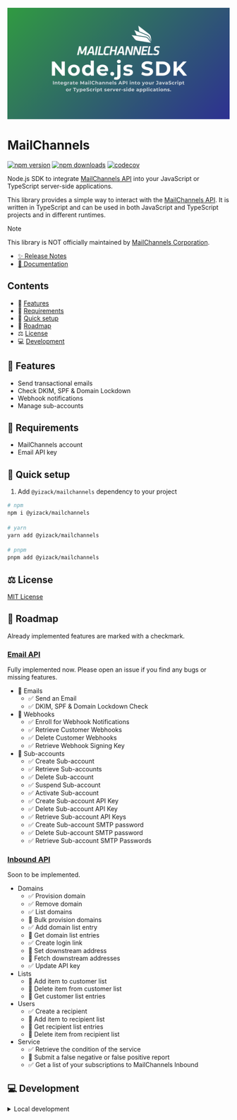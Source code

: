 ![MailChannels](/docs/public/images/presentation.png)

# MailChannels

[![npm version][npm-version-src]][npm-version-href]
[![npm downloads][npm-downloads-src]][npm-downloads-href]
[![codecov][codecov-coverage-src]][codecov-coverage-href]

Node.js SDK to integrate [MailChannels API](https://docs.mailchannels.net/) into your JavaScript or TypeScript server-side applications.

<!-- #region overview -->
This library provides a simple way to interact with the [MailChannels API](https://docs.mailchannels.net/). It is written in TypeScript and can be used in both JavaScript and TypeScript projects and in different runtimes.
<!-- #endregion overview -->

<!-- #region note -->
> [!NOTE]
> This library is NOT officially maintained by [MailChannels Corporation](https://mailchannels.com/).
<!-- #endregion note -->

- [✨ Release Notes](CHANGELOG.md)
- [📖 Documentation](https://mailchannels.yizack.com)

## Contents

- 🚀 [Features](#features)
- 📏 [Requirements](#requirements)
- 🏃 [Quick setup](#quick-setup)
- 🚧 [Roadmap](#roadmap)
- ⚖️ [License](#license)
- 💻 [Development](#development)

## <a name="features">🚀 Features</a>

- Send transactional emails
- Check DKIM, SPF & Domain Lockdown
- Webhook notifications
- Manage sub-accounts

## <a name="requirements">📏 Requirements</a>

- MailChannels account
- Email API key

## <a name="quick-setup">🏃 Quick setup</a>

1. Add `@yizack/mailchannels` dependency to your project

```sh
# npm
npm i @yizack/mailchannels

# yarn
yarn add @yizack/mailchannels

# pnpm
pnpm add @yizack/mailchannels
```

## <a name="license">⚖️ License</a>

[MIT License](LICENSE)

<!-- #region roadmap -->
## <a name="roadmap">🚧 Roadmap</a>

Already implemented features are marked with a checkmark.

### [Email API](https://docs.mailchannels.net/email-api/api-reference/email-api)

Fully implemented now. Please open an issue if you find any bugs or missing features.

- 📧 Emails
  - ✅ Send an Email
  - ✅ DKIM, SPF & Domain Lockdown Check
- 📢 Webhooks
  - ✅ Enroll for Webhook Notifications
  - ✅ Retrieve Customer Webhooks
  - ✅ Delete Customer Webhooks
  - ✅ Retrieve Webhook Signing Key
- 🪪 Sub-accounts
  - ✅ Create Sub-account
  - ✅ Retrieve Sub-accounts
  - ✅ Delete Sub-account
  - ✅ Suspend Sub-account
  - ✅ Activate Sub-account
  - ✅ Create Sub-account API Key
  - ✅ Delete Sub-account API Key
  - ✅ Retrieve Sub-account API Keys
  - ✅ Create Sub-account SMTP password
  - ✅ Delete Sub-account SMTP password
  - ✅ Retrieve Sub-account SMTP Passwords

### [Inbound API](https://docs.mailchannels.net/inbound-api/API-reference/inbound-api)

Soon to be implemented.

- Domains
  - ✅ Provision domain
  - ✅ Remove domain
  - ✅ List domains
  - 🚧 Bulk provision domains
  - ✅ Add domain list entry
  - 🚧 Get domain list entries
  - ✅ Create login link
  - 🚧 Set downstream address
  - 🚧 Fetch downstream addresses
  - ✅ Update API key
- Lists
  - 🚧 Add item to customer list
  - 🚧 Delete item from customer list
  - 🚧 Get customer list entries
- Users
  - ✅ Create a recipient
  - 🚧 Add item to recipient list
  - 🚧 Get recipient list entries
  - 🚧 Delete item from recipient list
- Service
  - ✅ Retrieve the condition of the service
  - 🚧 Submit a false negative or false positive report
  - ✅ Get a list of your subscriptions to MailChannels Inbound
<!-- #endregion roadmap -->

## <a name="development">💻 Development</a>

<details>
  <summary>Local development</summary>
  
```sh
# Install dependencies
pnpm install

# Build the package
npm run build

# Run ESLint
npm run lint

# Run Vitest
npm run test
npm run test:watch

# Run typecheck
npm run test:types

# Release new version
npm run release
```

</details>

<!-- Badges -->
[npm-version-src]: https://img.shields.io/npm/v/@yizack/mailchannels.svg?style=flat&colorA=070a30&colorB=35a047
[npm-version-href]: https://npmjs.com/package/@yizack/mailchannels

[npm-downloads-src]: https://img.shields.io/npm/dm/@yizack/mailchannels.svg?style=flat&colorA=070a30&colorB=35a047
[npm-downloads-href]: https://npmjs.com/package/@yizack/mailchannels

[codecov-coverage-src]: https://img.shields.io/codecov/c/github/yizack/mailchannels?style=flat&colorA=070a30&token=HTSBRHSJ5M
[codecov-coverage-href]: https://codecov.io/gh/Yizack/mailchannels
